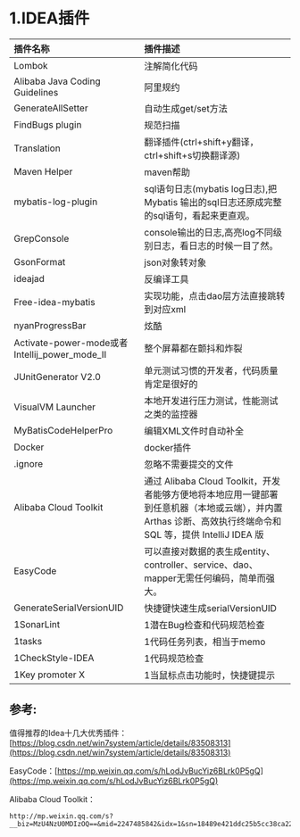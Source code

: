 # 1.IDEA插件

| 插件名称 | 插件描述 |
| :--- | :--- |
| Lombok | 注解简化代码 |
| Alibaba Java Coding Guidelines | 阿里规约 |
| GenerateAllSetter | 自动生成get/set方法 |
| FindBugs plugin | 规范扫描 |
| Translation | 翻译插件\(ctrl+shift+y翻译，ctrl+shift+s切换翻译源\) |
| Maven Helper | maven帮助 |
| mybatis-log-plugin | sql语句日志\(mybatis log日志\),把 Mybatis 输出的sql日志还原成完整的sql语句，看起来更直观。 |
| GrepConsole | console输出的日志,高亮log不同级别日志，看日志的时候一目了然。 |
| GsonFormat | json对象转对象 |
| ideajad | 反编译工具 |
| Free-idea-mybatis | 实现功能，点击dao层方法直接跳转到对应xml |
| nyanProgressBar | 炫酷 |
| Activate-power-mode或者Intellij\_power\_mode\_II | 整个屏幕都在颤抖和炸裂 |
| JUnitGenerator V2.​0 | 单元测试习惯的开发者，代码质量肯定是很好的 |
| VisualVM Launcher | 本地开发进行压力测试，性能测试之类的监控器 |
| MyBatisCodeHelperPro | 编辑XML文件时自动补全 |
| Docker | docker插件 |
| .ignore | 忽略不需要提交的文件 |
| Alibaba Cloud Toolkit | 通过  Alibaba Cloud Toolkit，开发者能够方便地将本地应用一键部署到任意机器（本地或云端），并内置 Arthas 诊断、高效执行终端命令和 SQL 等，提供 IntelliJ IDEA 版 |
| EasyCode | 可以直接对数据的表生成entity、controller、service、dao、mapper无需任何编码，简单而强大。 |
| GenerateSerialVersionUID | 快捷键快速生成serialVersionUID |
| 1SonarLint | 1潜在Bug检查和代码规范检查 |
| 1tasks | 1代码任务列表，相当于memo |
| 1CheckStyle-IDEA | 1代码规范检查 |
| 1Key promoter X | 1当鼠标点击功能时，快捷键提示 |

## 参考:

值得推荐的Idea十几大优秀插件：[https://blog.csdn.net/win7system/article/details/83508313](https://blog.csdn.net/win7system/article/details/83508313)

EasyCode：[https://mp.weixin.qq.com/s/hLodJvBucYiz6BLrk0P5gQ](https://mp.weixin.qq.com/s/hLodJvBucYiz6BLrk0P5gQ)

Alibaba Cloud Toolkit：

```
http://mp.weixin.qq.com/s?__biz=MzU4NzU0MDIzOQ==&mid=2247485842&idx=1&sn=18489e421ddc25b5cc38ca2283836687&chksm=fdeb3bf2ca9cb2e451e20359b5b29347d1389736eed336813eb222cc921a1ccee1c95b34855d&scene=21#wechat_redirect
```



